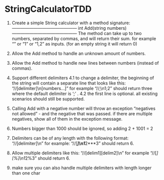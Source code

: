 # StringCalculatorTDD

1. Create a simple String calculator with a method signature:
      ———————————————
      int Add(string numbers)
      ———————————————
      The method can take up to two numbers, separated by commas, and will return their sum. 
      for example “” or “1” or “1,2” as inputs.
      (for an empty string it will return 0) 

2. Allow the Add method to handle an unknown amount of numbers.
3. Allow the Add method to handle new lines between numbers (instead of commas).
4. Support different delimiters
      4.1 to change a delimiter, the beginning of the string will contain a separate line that looks like this: “//[delimiter]\n[numbers…]” for example “//;\n1;2”    should return three where the default delimiter is ‘;’ .
      4.2 the first line is optional. all existing scenarios should still be supported.
5. Calling Add with a negative number will throw an exception “negatives not allowed” - and the negative that was passed. 
if there are multiple negatives, show all of them in the exception message.
6. Numbers bigger than 1000 should be ignored, so adding 2 + 1001 = 2
7. Delimiters can be of any length with the following format: “//[delimiter]\n” for example: “//[***]\n1***2***3” should return 6.
8. Allow multiple delimiters like this: “//[delim1][delim2]\n” for example “//[*][%]\n1*2%3” should return 6.
9. make sure you can also handle multiple delimiters with length longer than one char
